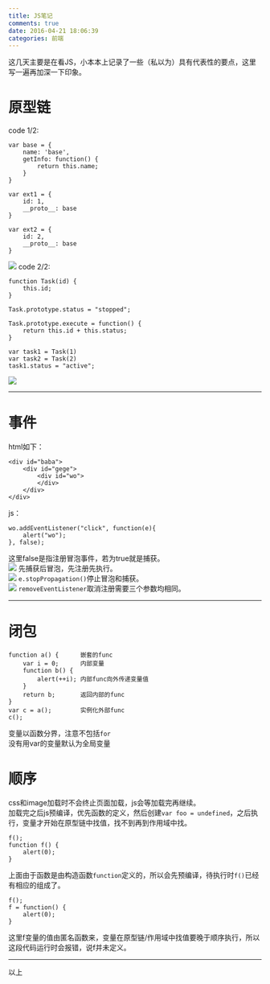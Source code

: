 ```yaml
---
title: JS笔记
comments: true
date: 2016-04-21 18:06:39
categories: 前端
---
```

这几天主要是在看JS，小本本上记录了一些（私以为）具有代表性的要点，这里写一遍再加深一下印象。  
<!-- more -->
# 原型链 
code 1/2:  
```
var base = {
	name: 'base',
	getInfo: function() {
		return this.name;
	}
}

var ext1 = {
	id: 1,
	__proto__: base
}

var ext2 = {
	id: 2,
	__proto__: base
}
```
![](//7xs4ih.com1.z0.glb.clouddn.com/JSnote_base.png)
code 2/2:
```
function Task(id) {
	this.id;
}

Task.prototype.status = "stopped";

Task.prototype.execute = function() {
	return this.id + this.status;
}

var task1 = Task(1)
var task2 = Task(2)
task1.status = "active";
```
![](//7xs4ih.com1.z0.glb.clouddn.com/JSnote_task.png)
***
# 事件
html如下：  
```
<div id="baba">
	<div id="gege">
		<div id="wo">
		</div>
	</div>
</div>
```
js：  
```
wo.addEventListener("click", function(e){
	alert("wo");
}, false);
```
这里false是指注册冒泡事件，若为true就是捕获。  
![](//7xs4ih.com1.z0.glb.clouddn.com/JSnote_TF.png)
先捕获后冒泡，先注册先执行。  
![](//7xs4ih.com1.z0.glb.clouddn.com/JSnote_propagation.png)
`e.stopPropagation()`停止冒泡和捕获。  
![](//7xs4ih.com1.z0.glb.clouddn.com/JSnote_stop.png)
`removeEventListener`取消注册需要三个参数均相同。  
***
# 闭包
```
function a() {      嵌套的func
	var i = 0;      内部变量
	function b() {  
		alert(++i); 内部func向外传递变量值
	}
	return b;       返回内部的func
}
var c = a();        实例化外部func
c();
```
变量以函数分界，注意不包括`for`  
没有用var的变量默认为全局变量  
# 顺序
css和image加载时不会终止页面加载，js会等加载完再继续。  
加载完之后js预编译，优先函数的定义，然后创建`var foo = undefined`，之后执行，变量才开始在原型链中找值，找不到再到作用域中找。  
```
f();
function f() {
	alert(0);
}
```
上面由于函数是由构造函数`function`定义的，所以会先预编译，待执行时`f()`已经有相应的组成了。  
```
f();
f = function() {
	alert(0);
}
```
这里f变量的值由匿名函数来，变量在原型链/作用域中找值要晚于顺序执行，所以这段代码运行时会报错，说f并未定义。
***
以上
